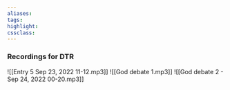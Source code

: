 ```yaml
---
aliases:  
tags:
highlight:  
cssclass:
---
```


### Recordings for DTR
![[Entry 5 Sep 23, 2022  11-12.mp3]]
![[God debate 1.mp3]]
![[God debate 2 - Sep 24, 2022  00-20.mp3]]
